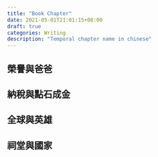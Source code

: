 ```yaml
---
title: "Book Chapter"
date: 2021-05-01T21:01:15+08:00
draft: true
categories: Writing
description: "Temporal chapter name in chinese"
---
```


## 榮譽與爸爸

## 納稅與點石成金

## 全球與英雄

## 祠堂與國家